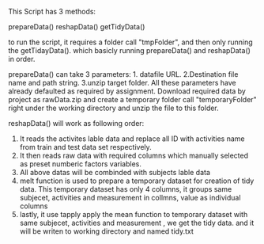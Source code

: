 This Script has 3 methods:

prepareData()
reshapData()
getTidyData()

to run the script, it requires a folder call "tmpFolder", and then only running the getTidayData(). which basicly running prepareData() and reshapData() in order.

prepareData() can take 3 parameters: 1. datafile URL. 2.Destination file name and path string. 3.unzip target folder.
All these parameters have already defaulted as required by assignment. Download required data by project as rawData.zip and create a temporary folder call "temporaryFolder" right under the working directory and unzip the file to this folder.

reshapData() will work as following order:

1. It reads the activites lable data and replace all ID with activities name from train and test data set respectively. 
2. It then reads raw data with required columns which manually selected as preset numberic factors variables.
3. All above datas will be combinded with subjects lable data
4. melt function is used to prepare a temporary dataset for creation of tidy data. This temporary dataset has only 4 columns, it groups same subjecet, activities and measurement in collmns, value as individual columns 
5. lastly, it use tapply apply the mean function to temporary dataset with same subjecet, activities and measurement , we get the tidy data. and it will be writen to working directory and named tidy.txt
